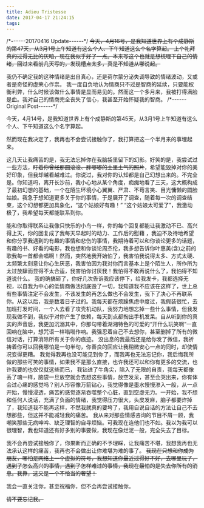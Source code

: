 ```yaml
---
title: Adieu Tristesse
date: 2017-04-17 21:24:15
tags:
---
```


/\*------20170416 Update------\*/
~~今天，4月16号，是我知道世界上有个成静斯的第47天，从3月1号上午知道有这么个人、下午知道这么个名字算起。
上个礼拜真的过得无比的灰暗，现在我似乎好了一点。本来写这个也就是想梳理下自己的情绪，回过来看前几天写的，发现槽点太多，真是不知道从哪说起。~~


我仍不确定我的这种情绪是出自真心，还是荷尔蒙分泌失调导致的情绪波动，又或者是奇怪的虚荣心作祟。
我一度自负地认为情商只不过是智商的延续，只要能权衡利弊，什么时候该做什么事情是显而易见的。然而这一个多月来，我被打得满脸是血。我对自己的情商完全丧失了信心，我甚至开始怀疑我的智商。
/\*------Original Post------\*/

今天，4月14号，是我知道世界上有个成静斯的第45天，从3月1号上午知道有这么个人、下午知道这么个名字算起。

然而现在我决定了，我再也不会尝试接触你了，我打算把这一个半月来的事埋起来。

这几天让我痛苦的是，我无法忘掉你在我脑袋里留下的幻影。好笑的是，我尝试过一些方法，~~盯着你曾经那圆滚滚、胖嘟嘟的土里土气的照片~~，希望能毁掉对你的美好印象，但我却越看越难过。你说过，我对你的认知都是自己幻想出来的。不完全是。你知道吗，离开长沙前，我小心地从某个角度，痴痴地看了三天，这大概构成了最初幻想的基础，一个在陌生环境小心翼翼、严肃、不苟言笑、目光慵懒的圆脸姑娘。我急于想知道更多关于你的事情，于是展开了调查，随着每一次的调查结束，这个幻想都更加具象化，“这个姑娘好有趣！” “这个姑娘太可爱了”，我激动极了，我希望每天都能联系到你。

能和你取得联系让我像只快乐的小鸟一样，你的每个回复都能让我激动不已、高兴得上天，你的回复成了我每天早起时的动力、工作后的慰藉 ，我迫不及待地希望和你分享我遇到的有趣的事情和悲伤的事情，我期待着可以和你谈论更多的话题，有趣的书、好看的电影，我也想和你谈论周杰伦，我多想告诉你叶惠美(含)之前的歌我每一首都会唱啊！然而，突然地我开始怕了，我害怕我说得太多、方式太硬、太频繁太刻意让你心生厌恶，我害怕因为我对你而言基本上是个陌生人，所作所为太过放肆而显得不太合适，我害怕你讨厌我！我怕得不敢再说什么了，我怕得不知道说什么。
我的确搞砸了，你好几次告诉我应该停下，给我发卡，我都选择无视，以自我为中心的低情商做法彻底毁了一切，我知道我不应该在这样了，世上总有些事情注定不会发生，不该发生的再怎么做也不会发生，我下了决心不再联系你。从这以后，我是数着日子过的。我每天都在烦躁焦虑中度过，我假装很忙，去加班打发时间，一个人去看了攻壳机动队，我努力地想忘掉一些什么事情，但我发现我做不到，我似乎对你产生了依赖，每天到点都掏出手机发呆。自从听到你的真实的声音后，我更加沉溺其中，你那句带着湖湘特色的可爱的“开什么玩笑啊”一直回响在脑中，想咒语一样嗡嗡作响。我强忍着自己不去想你，甚至删掉了所有的微信对话，打算消除所有关于你的痕迹。
没出息的我最后还是给你发了微信，我祈祷着你可以回我哪怕是一句半句，你善良的回应让我稍微安心一点的同时，却使情况变得更糟。
我觉得我再也没可能见到你了，而我再也无法忘记你，我后悔我所做的那些可笑的事情，如果我不是那么直接，也许我还可以和你有更多的交流，也许我要的也仅仅就这些而已，
我钻进了牛角尖，陷入了无限的自责，我每天都像丢了魂一样，脑袋一旦放空就会去想这些事情，放空发呆，甚至会哭出来，你有体会过心痛的感觉吗？别人形容像万箭钻心，我觉得像是墨水慢慢渗入一般，从一点开始，慢慢浸透，痛苦的感觉逐渐吞噬整个心脏，直到空虚无力。一开始，我不想和任何人说话，充满了负面的情绪，我觉得压力很大，头皮发麻，脑子都要炸掉了，我知道我不能再这样，不然我就真的要垮了，我用自说自话的方法让自己不去想那些，但这并不能减轻我的痛苦。
我从来对那些情感咨询的节目不屑一顾，我嘲笑那些无病呻吟、缺乏理智的自寻烦恼。可我现在连他们也不如。我以为我可以很理智，我也知道还有好多别的事要做，我现在像烂泥一般，完全失去了目标。

我不会再尝试接触你了，你果断而正确的不予理睬，让我痛苦不堪，我想我再也无法承认这样的痛苦，我再也不会做出让你难堪为难的事了。
~~我现在只想和你成为朋友，哪怕是网络上一个虚拟的符号，我想知道你最近过得好不好，去哪里玩了，遇到了怎么高兴的事情，遇到了怎样难过的事情，我现在最怕的是失去你所有的消息。我靠，这又是一个不恰当的奢望！~~

我会一直关注你，甚至祝福你，但不会再尝试接触你。

~~请不要忘记我。~~
